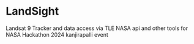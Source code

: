 # LandSight
Landsat 9 Tracker and data access via TLE NASA api and other tools for NASA Hackathon 2024 kanjirapalli event 
